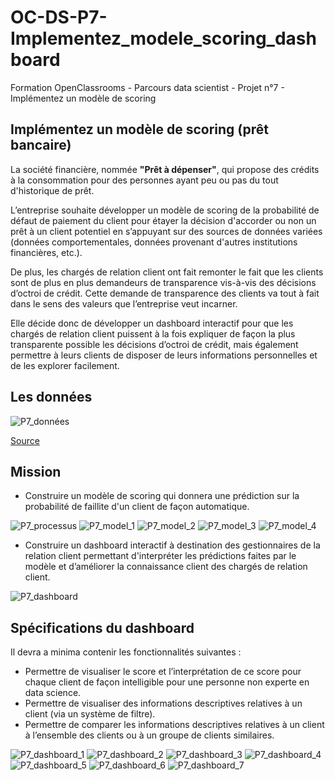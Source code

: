 # OC-DS-P7-Implementez_modele_scoring_dashboard
Formation OpenClassrooms - Parcours data scientist - Projet n°7 - Implémentez un modèle de scoring

## Implémentez un modèle de scoring (prêt bancaire)

La société financière, nommée __"Prêt à dépenser"__,  qui propose des crédits à la consommation pour des personnes ayant peu ou pas du tout d'historique de prêt.

L’entreprise souhaite développer un modèle de scoring de la probabilité de défaut de paiement du client pour étayer la décision d'accorder ou non un prêt à un client potentiel en s’appuyant sur des sources de données variées (données comportementales, données provenant d'autres institutions financières, etc.).

De plus, les chargés de relation client ont fait remonter le fait que les clients sont de plus en plus demandeurs de transparence vis-à-vis des décisions d’octroi de crédit. Cette demande de transparence des clients va tout à fait dans le sens des valeurs que l’entreprise veut incarner.

Elle décide donc de développer un dashboard interactif pour que les chargés de relation client puissent à la fois expliquer de façon la plus transparente possible les décisions d’octroi de crédit, mais également permettre à leurs clients de disposer de leurs informations personnelles et de les explorer facilement. 

## Les données
![P7_données](https://user-images.githubusercontent.com/71518818/135585392-c274981e-5f4e-4ef7-bfa5-a739c819d939.png)

[Source](https://www.kaggle.com/c/home-credit-default-risk/data)

## Mission
- Construire un modèle de scoring qui donnera une prédiction sur la probabilité de faillite d'un client de façon automatique.

![P7_processus](https://user-images.githubusercontent.com/71518818/135584589-0b0b430e-dd90-41b8-9400-3d816cf7b83d.png)
![P7_model_1](https://user-images.githubusercontent.com/71518818/135585611-2371be6e-59f2-4f73-b52d-03ba7fdf413f.png)
![P7_model_2](https://user-images.githubusercontent.com/71518818/135585729-59a97537-0b97-4d29-b366-95dc53e8e3a1.png)
![P7_model_3](https://user-images.githubusercontent.com/71518818/135585788-f1309892-8faf-4f99-b397-d617dcd836e7.png)
![P7_model_4](https://user-images.githubusercontent.com/71518818/135585822-5a6f6d38-3fa4-4f46-a75e-7a05a83edb06.png)

- Construire un dashboard interactif à destination des gestionnaires de la relation client permettant d'interpréter les prédictions faites par le modèle et d’améliorer la connaissance client des chargés de relation client.

![P7_dashboard](https://user-images.githubusercontent.com/71518818/135585962-91637206-ca46-4c6a-a16f-cd2685e24572.png)

## Spécifications du dashboard
Il devra a minima contenir les fonctionnalités suivantes :

- Permettre de visualiser le score et l’interprétation de ce score pour chaque client de façon intelligible pour une personne non experte en data science.
- Permettre de visualiser des informations descriptives relatives à un client (via un système de filtre).
- Permettre de comparer les informations descriptives relatives à un client à l’ensemble des clients ou à un groupe de clients similaires.
 
![P7_dashboard_1](https://user-images.githubusercontent.com/71518818/135585888-de377a58-e204-4723-9509-b32b0438f1b3.png)
![P7_dashboard_2](https://user-images.githubusercontent.com/71518818/135586004-bc59be22-c9c8-46d6-b0c8-0ab78ce4176d.png)
![P7_dashboard_3](https://user-images.githubusercontent.com/71518818/135586045-892879c9-eb04-499b-9646-15e9ffc7ff35.png)
![P7_dashboard_4](https://user-images.githubusercontent.com/71518818/135586060-9b17beb7-5519-4747-9c4b-0f6018a14d8e.png)
![P7_dashboard_5](https://user-images.githubusercontent.com/71518818/135586111-35707be9-2bb6-4c72-8d10-21f2b4a4230c.png)
![P7_dashboard_6](https://user-images.githubusercontent.com/71518818/135586155-dec168be-2c08-4c7f-ad04-b386e94e0794.png)
![P7_dashboard_7](https://user-images.githubusercontent.com/71518818/135586188-bc26e9ba-7c03-4e7c-8874-a30f12dcf126.png)

